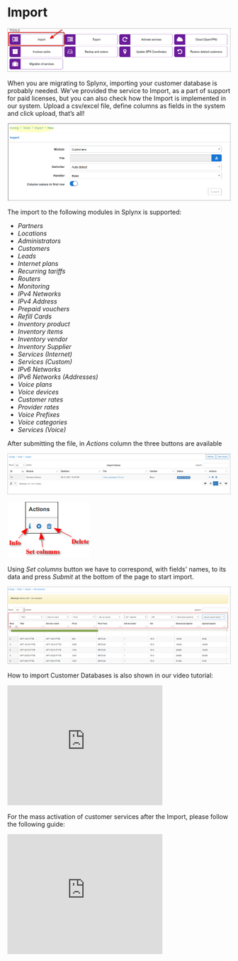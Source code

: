Import
======

![Import](import_icon.png)

When you are migrating to Splynx, importing your customer database is probably needed. We've provided the service to Import, as a part of support for paid licenses, but you can also check how the Import is implemented in our system. Upload a csv/excel file, define columns as fields in the system and click upload, that’s all!

![](1.png)

The import to the following modules in Splynx is supported:

- *Partners*
- *Locations*
- *Administrators*
- *Customers*
- *Leads*
- *Internet plans*
- *Recurring tariffs*
- *Routers*
- *Monitoring*
- *IPv4 Networks*
- *IPv4 Address*
- *Prepaid vouchers*
- *Refill Cards*
- *Inventory product*
- *Inventory items*
- *Inventory vendor*
- *Inventory Supplier*
- *Services (Internet)*
- *Services (Custom)*
- *IPv6 Networks*
- *IPv6 Networks (Addresses)*
- *Voice plans*
- *Voice devices*
- *Customer rates*
- *Provider rates*
- *Voice Prefixes*
- *Voice categories*
- *Services (Voice)*

After submitting the file, in *Actions* column the three buttons are available

![](2.png)

![](3.png)

Using *Set columns* button we have to correspond, with fields' names, to its data and press *Submit* at the bottom of the page to start import.

![](4.png)

How to import Customer Databases is also shown in our video tutorial:  

<iframe frameborder=0 height=270 width=350 allowfullscreen src="https://www.youtube.com/embed/pJJHfAv8bPo?wmode=opaque">Video on youtube</iframe>

For the mass activation of customer services after the Import, please follow the following guide:  
<iframe frameborder=0 height=270 width=350 allowfullscreen src="https://www.youtube.com/embed/9bQL6EyV230?wmode=opaque">Video on youtube</iframe>
